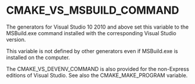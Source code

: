   

# CMAKE_VS_MSBUILD_COMMAND  
The generators for Visual Studio 10 2010 and above set this
variable to the MSBuild.exe command installed with the corresponding
Visual Studio version.  

This variable is not defined by other generators even if MSBuild.exe
is installed on the computer.  

The CMAKE_VS_DEVENV_COMMAND is also provided for the
non-Express editions of Visual Studio.
See also the CMAKE_MAKE_PROGRAM variable.  

